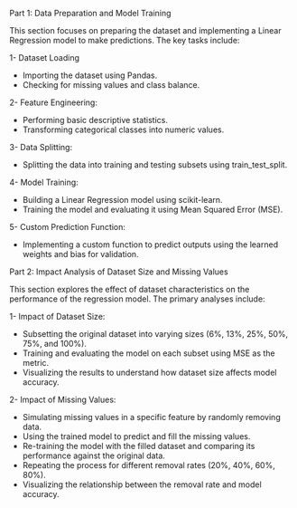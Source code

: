 Part 1: Data Preparation and Model Training

This section focuses on preparing the dataset and implementing a Linear Regression model to make predictions. The key tasks include:

1- Dataset Loading
- Importing the dataset using Pandas.
- Checking for missing values and class balance.

2- Feature Engineering:
- Performing basic descriptive statistics.
- Transforming categorical classes into numeric values.

3- Data Splitting:
- Splitting the data into training and testing subsets using train_test_split.

4- Model Training:
- Building a Linear Regression model using scikit-learn.
- Training the model and evaluating it using Mean Squared Error (MSE).

5- Custom Prediction Function:
- Implementing a custom function to predict outputs using the learned weights and bias for validation.

Part 2: Impact Analysis of Dataset Size and Missing Values

This section explores the effect of dataset characteristics on the performance of the regression model. The primary analyses include:

1- Impact of Dataset Size:

- Subsetting the original dataset into varying sizes (6%, 13%, 25%, 50%, 75%, and 100%).
- Training and evaluating the model on each subset using MSE as the metric.
- Visualizing the results to understand how dataset size affects model accuracy.

2- Impact of Missing Values:

- Simulating missing values in a specific feature by randomly removing data.
- Using the trained model to predict and fill the missing values.
- Re-training the model with the filled dataset and comparing its performance against the original data.
- Repeating the process for different removal rates (20%, 40%, 60%, 80%).
- Visualizing the relationship between the removal rate and model accuracy.
